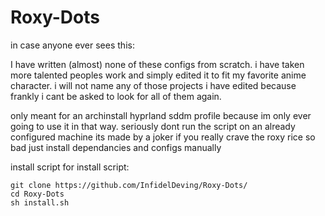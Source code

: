 # Roxy-Dots

in case anyone ever sees this: 

  I have written (almost) none of these configs from scratch. i have taken more talented peoples work and simply edited it to fit my favorite anime character. i will not name any of those projects i have edited because frankly i cant be asked to      look for all of them again.

  only meant for an archinstall hyprland sddm profile because im only ever going to use it in that way.
  seriously dont run the script on an already configured machine its made by a joker
  if you really crave the roxy rice so bad just install dependancies and configs manually

install script for install script:

    git clone https://github.com/InfidelDeving/Roxy-Dots/
    cd Roxy-Dots
    sh install.sh
